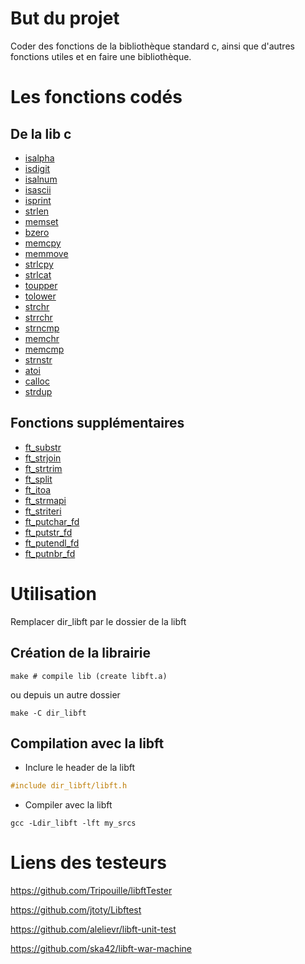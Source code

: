 # But du projet

Coder des fonctions de la bibliothèque standard c, ainsi que d'autres fonctions utiles
et en faire une bibliothèque.

# Les fonctions codés

## De la lib c

- [isalpha](code/ft_isalpha.c)
- [isdigit](code/ft_isdigit.c)
- [isalnum](code/ft_isalnum.c)
- [isascii](code/ft_isascii.c)
- [isprint](code/ft_isprint.c)
- [strlen](code/ft_strlen.c)
- [memset](code/ft_memset.c)
- [bzero](code/ft_bzero.c)
- [memcpy](code/ft_memcpy.c)
- [memmove](code/ft_memmove.c)
- [strlcpy](code/ft_strlcpy.c)
- [strlcat](code/ft_strlcat.c)
- [toupper](code/ft_toupper.c)
- [tolower](code/ft_tolower.c)
- [strchr](code/ft_strchr.c)
- [strrchr](code/ft_strrchr.c)
- [strncmp](code/ft_strncmp.c)
- [memchr](code/ft_memchr.c)
- [memcmp](code/ft_memcmp.c)
- [strnstr](code/ft_strnstr.c)
- [atoi](code/ft_atoi.c)
- [calloc](code/ft_calloc.c)
- [strdup](code/ft_strdup.c)

## Fonctions supplémentaires

- [ft_substr](code/ft_ft_substr.c)
- [ft_strjoin](code/ft_ft_strjoin.c)
- [ft_strtrim](code/ft_ft_strtrim.c)
- [ft_split](code/ft_ft_split.c)
- [ft_itoa](code/ft_ft_itoa.c)
- [ft_strmapi](code/ft_ft_strmapi.c)
- [ft_striteri](code/ft_ft_striteri.c)
- [ft_putchar_fd](code/ft_ft_putchar_fd.c)
- [ft_putstr_fd](code/ft_ft_putstr_fd.c)
- [ft_putendl_fd](code/ft_ft_putendl_fd.c)
- [ft_putnbr_fd](code/ft_ft_putnbr_fd.c)

# Utilisation

Remplacer dir_libft par le dossier de la libft

## Création de la librairie

```shell
make # compile lib (create libft.a)
```
ou depuis un autre dossier
```shell
make -C dir_libft
```

## Compilation avec la libft

- Inclure le header de la libft
```c
#include dir_libft/libft.h
```
- Compiler avec la libft
```shell
gcc -Ldir_libft -lft my_srcs
```


# Liens des testeurs

https://github.com/Tripouille/libftTester

https://github.com/jtoty/Libftest

https://github.com/alelievr/libft-unit-test

https://github.com/ska42/libft-war-machine
